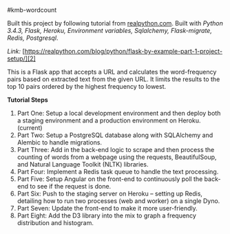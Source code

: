 #kmb-wordcount

Built this project by following tutorial from [realpython.com][1].
Built with *Python 3.4.3, Flask, Heroku, Environment variables, Sqlalchemy, Flask-migrate, Redis, Postgresql*.

*Link:* [https://realpython.com/blog/python/flask-by-example-part-1-project-setup/][2] 

This is a Flask app that accepts a URL and calculates the word-frequency pairs based on extracted text from the given URL. It limits the results to the top 10 pairs ordered by the highest frequency to lowest.

**Tutorial Steps**

1. Part One: Setup a local development environment and then deploy both a staging environment and a production environment on Heroku. (current)
2. Part Two: Setup a PostgreSQL database along with SQLAlchemy and Alembic to handle migrations.
3. Part Three: Add in the back-end logic to scrape and then process the counting of words from a webpage using the requests, BeautifulSoup, and Natural Language Toolkit (NLTK) libraries.
4. Part Four: Implement a Redis task queue to handle the text processing.
5. Part Five: Setup Angular on the front-end to continuously poll the back-end to see if the request is done.
6. Part Six: Push to the staging server on Heroku – setting up Redis, detailing how to run two processes (web and worker) on a single Dyno.
7. Part Seven: Update the front-end to make it more user-friendly.
8. Part Eight: Add the D3 library into the mix to graph a frequency distribution and histogram.

[1]: http://realpython.com
[2]: https://realpython.com/blog/python/flask-by-example-part-1-project-setup/
